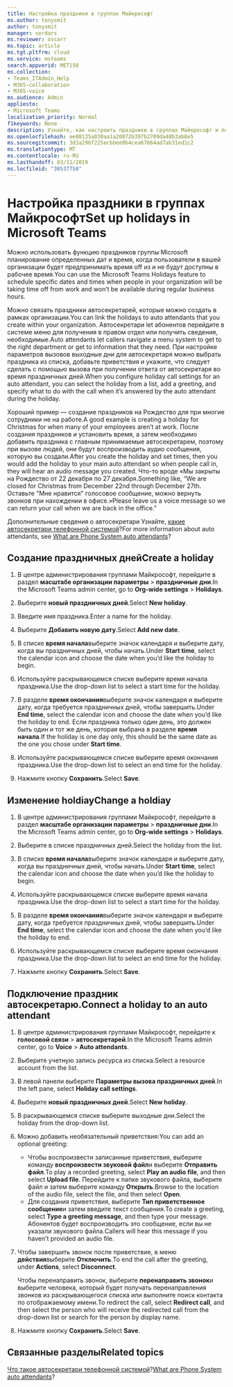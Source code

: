 ```yaml
---
title: Настройка праздники в группах Майкрософт
ms.author: tonysmit
author: tonysmit
manager: serdars
ms.reviewer: oscarr
ms.topic: article
ms.tgt.pltfrm: cloud
ms.service: msteams
search.appverid: MET150
ms.collection:
- Teams_ITAdmin_Help
- M365-collaboration
- M365-voice
ms.audience: Admin
appliesto:
- Microsoft Teams
localization_priority: Normal
f1keywords: None
description: Узнайте, как настроить праздники в группах Майкрософт и подключать их к вашей автосекретаря.
ms.openlocfilehash: ee88135a030aa1a20872b397b2709da40b3ab8e5
ms.sourcegitcommit: 3d3a296f225ecbbee0b4cea67664ad7ab31ed1c2
ms.translationtype: MT
ms.contentlocale: ru-RU
ms.lasthandoff: 03/11/2019
ms.locfileid: "30537758"
---
```

# <a name="set-up-holidays-in-microsoft-teams"></a><span data-ttu-id="b64ac-103">Настройка праздники в группах Майкрософт</span><span class="sxs-lookup"><span data-stu-id="b64ac-103">Set up holidays in Microsoft Teams</span></span>

<span data-ttu-id="b64ac-104">Можно использовать функцию праздников группы Microsoft планирование определенных дат и время, когда пользователи в вашей организации будет предпринимать время off из и не будут доступны в рабочее время.</span><span class="sxs-lookup"><span data-stu-id="b64ac-104">You can use the Microsoft Teams Holidays feature to schedule specific dates and times when people in your organization will be taking time off from work and won’t be available during regular business hours.</span></span> 

<span data-ttu-id="b64ac-105">Можно связать праздники автосекретарей, которые можно создать в рамках организации.</span><span class="sxs-lookup"><span data-stu-id="b64ac-105">You can link the holidays to auto attendants that you create within your organization.</span></span> <span data-ttu-id="b64ac-106">Автосекретари let абонентов перейдите в системе меню для получения в правом отдел или получить сведения, необходимые.</span><span class="sxs-lookup"><span data-stu-id="b64ac-106">Auto attendants let callers navigate a menu system to get to the right department or get to information that they need.</span></span> <span data-ttu-id="b64ac-107">При настройке параметров вызовов выходные дни для автосекретаря можно выбрать праздника из списка, добавьте приветствия и укажите, что следует сделать с помощью вызова при получении ответа от автосекретаря во время праздничных дней.</span><span class="sxs-lookup"><span data-stu-id="b64ac-107">When you configure holiday call settings for an auto attendant, you can select the holiday from a list, add a greeting, and specify what to do with the call when it’s answered by the auto attendant during the holiday.</span></span>

<span data-ttu-id="b64ac-108">Хороший пример — создание праздников на Рождество для при многие сотрудники не на работе.</span><span class="sxs-lookup"><span data-stu-id="b64ac-108">A good example is creating a holiday for Christmas for when many of your employees aren’t at work.</span></span> <span data-ttu-id="b64ac-109">После создания праздников и установить время, а затем необходимо добавить праздника с главным принимаемые автосекретарем, поэтому при вызове людей, они будут воспроизводить аудио сообщения, которую вы создали.</span><span class="sxs-lookup"><span data-stu-id="b64ac-109">After you create the holiday and set times, then you would add the holiday to your main auto attendant so when people call in, they will hear an audio message you created.</span></span> <span data-ttu-id="b64ac-110">Что-то вроде «Мы закрыты на Рождество от 22 декабря по 27 декабря.</span><span class="sxs-lookup"><span data-stu-id="b64ac-110">Something like, “We are closed for Christmas from December 22nd through December 27th.</span></span> <span data-ttu-id="b64ac-111">Оставьте "Мне нравится" голосовое сообщение, можно вернуть звонков при нахождении в офисе.»</span><span class="sxs-lookup"><span data-stu-id="b64ac-111">Please leave us a voice message so we can return your call when we are back in the office.”</span></span>

<span data-ttu-id="b64ac-112">Дополнительные сведения о автосекретари Узнайте, [какие автосекретари телефонной системой](what-are-phone-system-auto-attendants.md)?</span><span class="sxs-lookup"><span data-stu-id="b64ac-112">For more information about auto attendants, see [What are Phone System auto attendants](what-are-phone-system-auto-attendants.md)?</span></span>  

## <a name="create-a-holiday"></a><span data-ttu-id="b64ac-113">Создание праздничных дней</span><span class="sxs-lookup"><span data-stu-id="b64ac-113">Create a holiday</span></span>

1. <span data-ttu-id="b64ac-114">В центре администрирования группами Майкрософт, перейдите в раздел **масштабе организации параметры** > **праздничные дни**.</span><span class="sxs-lookup"><span data-stu-id="b64ac-114">In the Microsoft Teams admin center, go to **Org-wide settings** > **Holidays**.</span></span>

2. <span data-ttu-id="b64ac-115">Выберите **новый праздничных дней**.</span><span class="sxs-lookup"><span data-stu-id="b64ac-115">Select **New holiday**.</span></span>

3. <span data-ttu-id="b64ac-116">Введите имя праздника.</span><span class="sxs-lookup"><span data-stu-id="b64ac-116">Enter a name for the holiday.</span></span>

4. <span data-ttu-id="b64ac-117">Выберите **Добавить новую дату**.</span><span class="sxs-lookup"><span data-stu-id="b64ac-117">Select **Add new date**.</span></span>

5. <span data-ttu-id="b64ac-118">В списке **время начала**выберите значок календаря и выберите дату, когда вы праздничных дней, чтобы начать.</span><span class="sxs-lookup"><span data-stu-id="b64ac-118">Under **Start time**, select the calendar icon and choose the date when you’d like the holiday to begin.</span></span>

6. <span data-ttu-id="b64ac-119">Используйте раскрывающемся списке выберите время начала праздника.</span><span class="sxs-lookup"><span data-stu-id="b64ac-119">Use the drop-down list to select a start time for the holiday.</span></span>

7. <span data-ttu-id="b64ac-120">В разделе **время окончания**выберите значок календаря и выберите дату, когда требуется праздничных дней, чтобы завершить.</span><span class="sxs-lookup"><span data-stu-id="b64ac-120">Under **End time**, select the calendar icon and choose the date when you’d like the holiday to end.</span></span> <span data-ttu-id="b64ac-121">Если праздника только один день, это должен быть один и тот же день, которая выбрана в разделе **время начала**.</span><span class="sxs-lookup"><span data-stu-id="b64ac-121">If the holiday is one day only, this should be the same date as the one you chose under **Start time**.</span></span>

8. <span data-ttu-id="b64ac-122">Используйте раскрывающемся списке выберите время окончания праздника.</span><span class="sxs-lookup"><span data-stu-id="b64ac-122">Use the drop-down list to select an end time for the holiday.</span></span>

9. <span data-ttu-id="b64ac-123">Нажмите кнопку **Сохранить**.</span><span class="sxs-lookup"><span data-stu-id="b64ac-123">Select **Save**.</span></span>

## <a name="change-a-holdiay"></a><span data-ttu-id="b64ac-124">Изменение holdiay</span><span class="sxs-lookup"><span data-stu-id="b64ac-124">Change a holdiay</span></span>

1. <span data-ttu-id="b64ac-125">В центре администрирования группами Майкрософт, перейдите в раздел **масштабе организации параметры** > **праздничные дни**.</span><span class="sxs-lookup"><span data-stu-id="b64ac-125">In the Microsoft Teams admin center, go to **Org-wide settings** > **Holidays**.</span></span>

2. <span data-ttu-id="b64ac-126">Выберите в списке праздничных дней.</span><span class="sxs-lookup"><span data-stu-id="b64ac-126">Select the holiday from the list.</span></span>

3. <span data-ttu-id="b64ac-127">В списке **время начала**выберите значок календаря и выберите дату, когда вы праздничных дней, чтобы начать.</span><span class="sxs-lookup"><span data-stu-id="b64ac-127">Under **Start time**, select the calendar icon and choose the date when you’d like the holiday to begin.</span></span>

4. <span data-ttu-id="b64ac-128">Используйте раскрывающемся списке выберите время начала праздника.</span><span class="sxs-lookup"><span data-stu-id="b64ac-128">Use the drop-down list to select a start time for the holiday.</span></span>

5. <span data-ttu-id="b64ac-129">В разделе **время окончания**выберите значок календаря и выберите дату, когда требуется праздничных дней, чтобы завершить.</span><span class="sxs-lookup"><span data-stu-id="b64ac-129">Under **End time**, select the calendar icon and choose the date when you’d like the holiday to end.</span></span> 

6. <span data-ttu-id="b64ac-130">Используйте раскрывающемся списке выберите время окончания праздника.</span><span class="sxs-lookup"><span data-stu-id="b64ac-130">Use the drop-down list to select an end time for the holiday.</span></span>

7. <span data-ttu-id="b64ac-131">Нажмите кнопку **Сохранить**.</span><span class="sxs-lookup"><span data-stu-id="b64ac-131">Select **Save**.</span></span>

## <a name="connect-a-holiday-to-an-auto-attendant"></a><span data-ttu-id="b64ac-132">Подключение праздник автосекретарю.</span><span class="sxs-lookup"><span data-stu-id="b64ac-132">Connect a holiday to an auto attendant</span></span>

1. <span data-ttu-id="b64ac-133">В центре администрирования группами Майкрософт, перейдите к **голосовой связи** > **автосекретарей**.</span><span class="sxs-lookup"><span data-stu-id="b64ac-133">In the Microsoft Teams admin center, go to **Voice** > **Auto attendants**.</span></span>
2. <span data-ttu-id="b64ac-134">Выберите учетную запись ресурса из списка.</span><span class="sxs-lookup"><span data-stu-id="b64ac-134">Select a resource account from the list.</span></span>
3. <span data-ttu-id="b64ac-135">В левой панели выберите **Параметры вызова праздничных дней**.</span><span class="sxs-lookup"><span data-stu-id="b64ac-135">In the left pane, select **Holiday call settings**.</span></span>
4. <span data-ttu-id="b64ac-136">Выберите **новый праздничных дней**.</span><span class="sxs-lookup"><span data-stu-id="b64ac-136">Select **New holiday**.</span></span>
5. <span data-ttu-id="b64ac-137">В раскрывающемся списке выберите выходные дни.</span><span class="sxs-lookup"><span data-stu-id="b64ac-137">Select the holiday from the drop-down list.</span></span>
6. <span data-ttu-id="b64ac-138">Можно добавить необязательный приветствия:</span><span class="sxs-lookup"><span data-stu-id="b64ac-138">You can add an optional greeting:</span></span>
    - <span data-ttu-id="b64ac-139">Чтобы воспроизвести записанные приветствия, выберите команду **воспроизвести звуковой файл**и выберите **Отправить файл**.</span><span class="sxs-lookup"><span data-stu-id="b64ac-139">To play a recorded greeting, select **Play an audio file**, and then select **Upload file**.</span></span> <span data-ttu-id="b64ac-140">Перейдите к папке звукового файла, выберите файл и затем выберите команду **Открыть**.</span><span class="sxs-lookup"><span data-stu-id="b64ac-140">Browse to the location of the audio file, select the file, and then select **Open**.</span></span>
    - <span data-ttu-id="b64ac-141">Для создания приветствия, выберите **Тип приветственное сообщение**и затем введите текст сообщения.</span><span class="sxs-lookup"><span data-stu-id="b64ac-141">To create a greeting, select **Type a greeting message**, and then type your message.</span></span> <span data-ttu-id="b64ac-142">Абонентов будет воспроизводить это сообщение, если вы не указали звукового файла.</span><span class="sxs-lookup"><span data-stu-id="b64ac-142">Callers will hear this message if you haven’t provided an audio file.</span></span>
7. <span data-ttu-id="b64ac-143">Чтобы завершить звонок после приветствие, в меню **действия**выберите **Отключить**.</span><span class="sxs-lookup"><span data-stu-id="b64ac-143">To end the call after the greeting, under **Actions**, select **Disconnect**.</span></span> 

    <span data-ttu-id="b64ac-144">Чтобы перенаправить звонок, выберите **перенаправить звонок**и выберите человека, который будет получать перенаправления звонков из раскрывающегося списка или выполните поиск контакта по отображаемому имени.</span><span class="sxs-lookup"><span data-stu-id="b64ac-144">To redirect the call, select **Redirect call**, and then select the person who will receive the redirected call from the drop-down list or search for the person by display name.</span></span>
8. <span data-ttu-id="b64ac-145">Нажмите кнопку **Сохранить**.</span><span class="sxs-lookup"><span data-stu-id="b64ac-145">Select **Save**.</span></span>

## <a name="related-topics"></a><span data-ttu-id="b64ac-146">Связанные разделы</span><span class="sxs-lookup"><span data-stu-id="b64ac-146">Related topics</span></span>

<span data-ttu-id="b64ac-147">[Что такое автосекретари телефонной системой](what-are-phone-system-auto-attendants.md)?</span><span class="sxs-lookup"><span data-stu-id="b64ac-147">[What are Phone System auto attendants](what-are-phone-system-auto-attendants.md)?</span></span>